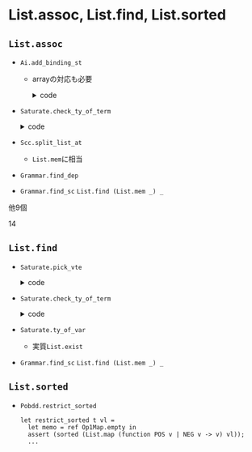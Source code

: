 
List.assoc, List.find, List.sorted
==================================

`List.assoc`
-----------


+ `Ai.add_binding_st`

  + arrayの対応も必要

    <details><summary>code</summary><!--{{{-->

    ```ocaml
    let add_binding_st f rho qs =
      let rho' = add_index rho 0 in
      let qref = try List.assoc rho' (!binding_array_nt).(f) with Not_found -> assert false in
      qref := merge_and_unify compare qs !qref
    ```

    </details><!--}}}-->

+ `Saturate.check_ty_of_term`

    <details><summary>code</summary><!--{{{-->

    ```ocaml
    let rec check_ty_of_term venv term ity =
      match term with
      | App(_,_) ->
          let (h,terms) = Grammar.decompose_term term in
          let tyss = match_head_types h venv (List.length terms) ity in
          let vte = check_argtypes venv terms tyss in vte
      | Var(v) ->
          begin try
            let ity1 = List.find (fun ity1 -> subtype ity1 ity) (ty_of_var venv v) in
                       ^^^^^^^^^
            [(v, [ity1])]
          with
            Not_found -> raise Untypable
          end
      | T(a) ->
          let q = codom_of_ity ity in
          if List.exists (fun ity1 -> subtype ity1 ity) (ty_of_t_q a q)
             ^^^^^^^^^^^
          then []
          else raise Untypable
      | NT(f) ->
          let q = codom_of_ity ity in
          if List.exists (fun ity1 -> subtype ity1 ity) (ty_of_nt_q f q)
             ^^^^^^^^^^^
          then []
          else raise Untypable
    ```

    </details><!--}}}-->

+ `Scc.split_list_at`
  + `List.mem`に相当

+ `Grammar.find_dep`

+ `Grammar.find_sc`
  `List.find (List.mem _) _`

他9個

14

`List.find`
-----------

+ `Saturate.pick_vte`

    <details><summary>code</summary><!--{{{-->

    ```ocaml
    let pick_vte ity ity_vte_list =
      try
        snd(List.find (fun (ity',_vte)-> subtype ity' ity) ity_vte_list )
      with Not_found -> raise Untypable
    ```

    </details><!--}}}-->

+ `Saturate.check_ty_of_term`

    <details><summary>code</summary><!--{{{-->

    ```ocaml
    let rec check_ty_of_term venv term ity =
      match term with
      | App(_,_) ->
          let (h,terms) = Grammar.decompose_term term in
          let tyss = match_head_types h venv (List.length terms) ity in
          let vte = check_argtypes venv terms tyss in vte
      | Var(v) ->
          begin try
            let ity1 = List.find (fun ity1 -> subtype ity1 ity) (ty_of_var venv v) in
                       ^^^^^^^^^
            [(v, [ity1])]
          with
            Not_found -> raise Untypable
          end
      | T(a) ->
          let q = codom_of_ity ity in
          if List.exists (fun ity1 -> subtype ity1 ity) (ty_of_t_q a q)
             ^^^^^^^^^^^
          then []
          else raise Untypable
      | NT(f) ->
          let q = codom_of_ity ity in
          if List.exists (fun ity1 -> subtype ity1 ity) (ty_of_nt_q f q)
             ^^^^^^^^^^^
          then []
          else raise Untypable
    ```

    </details><!--}}}-->

+ `Saturate.ty_of_var`
  + 実質`List.exist`

+ `Grammar.find_sc`
  `List.find (List.mem _) _`


`List.sorted`
-------------

+ `Pobdd.restrict_sorted`

    ```
    let restrict_sorted t vl =
      let memo = ref Op1Map.empty in
      assert (sorted (List.map (function POS v | NEG v -> v) vl));
      ...
    ```

<!--

ai.ml|124 col 19| let arity = List.assoc a m.AlternatingAutomaton.alpha in
  されない
ai.ml|378 col 18| let qref = try List.assoc rho' (!binding_array_nt).(f) with Not_found -> assert false in
  されない
cegen.ml|90 col 20| | Var(x) -> (try List.assoc x vte with Not_found -> assert false)
  されない
cegen.ml|285 col 21| let eterm1 = List.assoc (v,aty) env in
  されない
grammar.ml|216 col 5| List.assoc x dmap
  されない
saturate.ml|95 col 3| List.assoc a m.alpha
  されない
saturate.ml|131 col 21| let fml = List.assoc (q,a) m.AlternatingAutomaton.delta in
  されない
grammar.ml|132 col 20| let arity_of_t a = List.assoc a (!gram).t
  されない
scc.ml|8 col 28| let get_node (g:graph) x = List.assoc x g;;
  されない

以下catchされる関数

Saturate.check_ty_of_term
saturate.ml|901 col 10| else raise Untypable
  List.exists
saturate.ml|901 col 10| else raise Untypable
  List.find
saturate.ml|901 col 10| else raise Untypable
  List.exists
saturate.ml|906 col 10| else raise Untypable
  List.exists
saturate.ml|911 col 11| [] -> raise Untypable
  これは行けるかな？いや再帰の部分で無理だ
  merge_two_vtes vte0 (check_argtypes_aux venv terms tys)でUntypableを投げないものが存在する
  Untypableはcatchされる (`update_ty_of_nt_inc_for_nt_sub_venv`)


alternatingAutomaton.ml|18 col 15| let cls = List.assoc v delta in
  される
alternatingAutomaton.ml|30 col 15| let fml = List.assoc v delta in
  される
automaton.ml|14 col 3| List.assoc (q,a) m.delta
  使われない
cegen.ml|237 col 30| | EVar(v,ity) -> (try EVar(List.assoc v vmap, ity) with Not_found -> eterm)
  される
conversion.ml|49 col 36| Syntax.Name(s) -> (try Var(List.assoc s vmap) with Not_found -> T(s))
  される
grammar.ml|162 col 9| List.assoc x s
  される
grammar.ml|171 col 9| List.assoc x s
  される
scc.ml|52 col 31| let (_,_,nextr) = List.assoc x g in
  される
scc.ml|57 col 20| try (let _ = List.assoc y g' in g') with
  される
scc.ml|154 col 29| let (nextr,_) = List.assoc x g in
  される
scc.ml|159 col 20| try (let _ = List.assoc y g' in g') with
  される
scc.ml|163 col 25| let (nextr, cacher) = List.assoc n g in
  使われない関数
stype.ml|55 col 21| STvar v -> (try List.assoc v sub with Not_found -> st)
  される
stype.ml|149 col 29| let lookup_stype_t a cste = List.assoc a cste
  されない @tcheck_term
utilities.ml|235 col 5| List.assoc var s
  される
utilities.ml|321 col 9| (* like List.assoc, but with a specialized equality function *)
  される

-->
